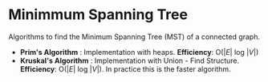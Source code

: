 # Minimmum Spanning Tree

Algorithms to find the Minimum Spanning Tree (MST) of a connected graph.

- **Prim's Algorithm** : Implementation with heaps. **Efficiency**: O(|*E*| log |*V*|)
- **Kruskal's Algorithm** : Implementation with Union - Find Structure. **Efficiency**: O(|*E*| log |*V*|). In practice this is the faster algorithm.
